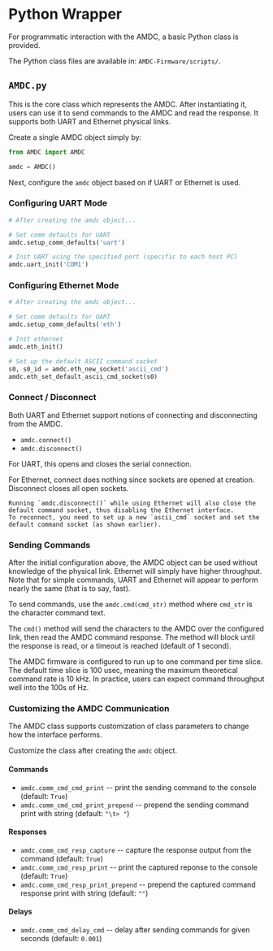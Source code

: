 # Python Wrapper

For programmatic interaction with the AMDC, a basic Python class is provided.

The Python class files are available in: `AMDC-Firmware/scripts/`.

## `AMDC.py`

This is the core class which represents the AMDC.
After instantiating it, users can use it to send commands to the AMDC and read the response.
It supports both UART and Ethernet physical links.

Create a single AMDC object simply by:

```python
from AMDC import AMDC

amdc = AMDC()
```

Next, configure the `amdc` object based on if UART or Ethernet is used.

### Configuring UART Mode

```python
# After creating the amdc object...

# Set comm defaults for UART
amdc.setup_comm_defaults('uart')

# Init UART using the specified port (specific to each host PC)
amdc.uart_init('COM1')
```

### Configuring Ethernet Mode

```python
# After creating the amdc object...

# Set comm defaults for UART
amdc.setup_comm_defaults('eth')

# Init ethernet 
amdc.eth_init()

# Set up the default ASCII command socket
s0, s0_id = amdc.eth_new_socket('ascii_cmd')
amdc.eth_set_default_ascii_cmd_socket(s0)
```

### Connect / Disconnect

Both UART and Ethernet support notions of connecting and disconnecting from the AMDC.

- `amdc.connect()`
- `amdc.disconnect()`

For UART, this opens and closes the serial connection.

For Ethernet, connect does nothing since sockets are opened at creation.
Disconnect closes all open sockets.

```{warning}
Running `amdc.disconnect()` while using Ethernet will also close the default command socket, thus disabling the Ethernet interface.
To reconnect, you need to set up a new `ascii_cmd` socket and set the default command socket (as shown earlier).
```

### Sending Commands

After the initial configuration above, the AMDC object can be used without knowledge of the physical link.
Ethernet will simply have higher throughput.
Note that for simple commands, UART and Ethernet will appear to perform nearly the same (that is to say, fast).

To send commands, use the `amdc.cmd(cmd_str)` method where `cmd_str` is the character command text.

The `cmd()` method will send the characters to the AMDC over the configured link, then read the AMDC command response.
The method will block until the response is read, or a timeout is reached (default of 1 second).

The AMDC firmware is configured to run up to one command per time slice.
The default time slice is 100 usec, meaning the maximum theoretical command rate is 10 kHz.
In practice, users can expect command throughput well into the 100s of Hz.

### Customizing the AMDC Communication

The AMDC class supports customization of class parameters to change how the interface performs.

Customize the class after creating the `amdc` object.

#### Commands

- `amdc.comm_cmd_cmd_print` -- print the sending command to the console (default: `True`)
- `amdc.comm_cmd_cmd_print_prepend` -- prepend the sending command print with string (default: `"\t> "`)

#### Responses

- `amdc.comm_cmd_resp_capture` -- capture the response output from the command (default: `True`)
- `amdc.comm_cmd_resp_print` -- print the captured reponse to the console (default: `True`)
- `amdc.comm_cmd_resp_print_prepend` -- prepend the captured command response print with string (default: `""`)

#### Delays

- `amdc.comm_cmd_delay_cmd` -- delay after sending commands for given seconds (default: `0.001`)

